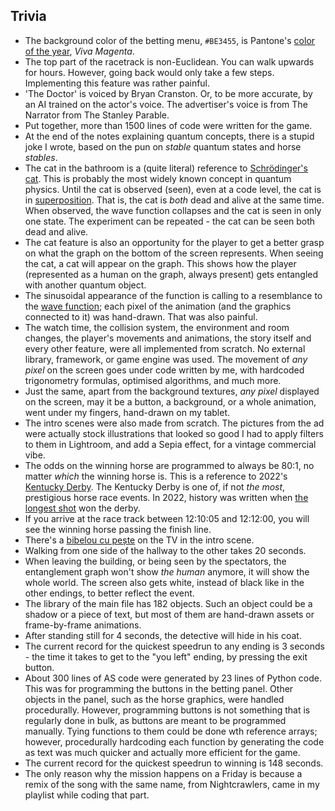 ## Trivia
- The background color of the betting menu, `#BE3455`, is Pantone's [color of the year](https://www.pantone.com/color-of-the-year/2023), _Viva Magenta_.
- The top part of the racetrack is non-Euclidean. You can walk upwards for hours. However, going back would only take a few steps. Implementing this feature was rather painful.
- 'The Doctor' is voiced by Bryan Cranston. Or, to be more accurate, by an AI trained on the actor's voice. The advertiser's voice is from The Narrator from The Stanley Parable.
- Put together, more than 1500 lines of code were written for the game.
- At the end of the notes explaining quantum concepts, there is a stupid joke I wrote, based on the pun on _stable_ quantum states and horse _stables_.
- The cat in the bathroom is a (quite literal) reference to [Schrödinger's cat](https://en.wikipedia.org/wiki/Schr%C3%B6dinger%27s_cat). This is probably the most widely known concept in quantum physics. Until the cat is observed (seen), even at a code level, the cat is in [superposition](https://en.wikipedia.org/wiki/Quantum_superposition). That is, the cat is _both_ dead and alive at the same time. When observed, the wave function collapses and the cat is seen in only one state. The experiment can be repeated - the cat can be seen both dead and alive.
- The cat feature is also an opportunity for the player to get a better grasp on what the graph on the bottom of the screen represents. When seeing the cat, a cat will appear on the graph. This shows how the player (represented as a human on the graph, always present) gets entangled with another quantum object.
- The sinusoidal appearance of the function is calling to a resemblance to the [wave function](https://en.wikipedia.org/wiki/Wave_function); each pixel of the animation (and the graphics connected to it) was hand-drawn. That was also painful.
- The watch time, the collision system, the environment and room changes, the player's movements and animations, the story itself and every other feature, were all implemented from scratch. No external library, framework, or game engine was used. The movement of _any pixel_ on the screen goes under code written by me, with hardcoded trigonometry formulas, optimised algorithms, and much more.
- Just the same, apart from the background textures, _any pixel_ displayed on the screen, may it be a button, a background, or a whole animation, went under my fingers, hand-drawn on my tablet.
- The intro scenes were also made from scratch. The pictures from the ad were actually stock illustrations that looked so good I had to apply filters to them in Lightroom, and add a Sepia effect, for a vintage commercial vibe.
- The odds on the winning horse are programmed to always be 80:1, no matter _which_ the winning horse is. This is a reference to 2022's [Kentucky Derby](https://www.bbc.com/news/world-us-canada-61367800). The Kentucky Derby is one of, if not _the most_, prestigious horse race events. In 2022, history was written when [the longest shot](https://en.wikipedia.org/wiki/Longshot) won the derby.
- If you arrive at the race track between 12:10:05 and 12:12:00, you will see the winning horse passing the finish line.
- There's a [bibelou cu pește](https://www.realitatea.net/stiri/actual/mai-ai-pe-acasa-acest-bibelou-iata-cat-valoreaza-acum-pestele-de-sticla-de-pus-pe-televizor_5dcc9258406af85273d630d2) on the TV in the intro scene.
- Walking from one side of the hallway to the other takes 20 seconds.
- When leaving the building, or being seen by the spectators, the entanglement graph won't show _the human_ anymore, it will show the whole world. The screen also gets white, instead of black like in the other endings, to better reflect the event.
- The library of the main file has 182 objects. Such an object could be a shadow or a piece of text, but most of them are hand-drawn assets or frame-by-frame animations.
- After standing still for 4 seconds, the detective will hide in his coat.
- The current record for the quickest speedrun to any ending is 3 seconds - the time it takes to get to the "you left" ending, by pressing the exit button.
- About 300 lines of AS code were generated by 23 lines of Python code. This was for programming the buttons in the betting panel. Other objects in the panel, such as the horse graphics, were handled procedurally. However, programming buttons is not something that is regularly done in bulk, as buttons are meant to be programmed manually. Tying functions to them could be done wth reference arrays; however, procedurally hardcoding each function by generating the code as text was much quicker and actually more efficient for the game.
- The current record for the quickest speedrun to winning is 148 seconds.
- The only reason why the mission happens on a Friday is because a remix of the song with the same name, from Nightcrawlers, came in my playlist while coding that part.
